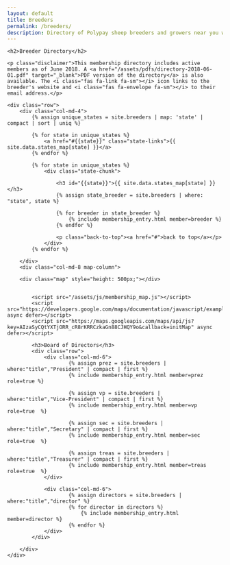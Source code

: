 ```yaml
---
layout: default
title: Breeders
permalink: /breeders/
description: Directory of Polypay sheep breeders and growers near you with information on how to get ahold of them by mail, phone, email, and their websites
---
```


<div class="breeder-directory container">

	<h2>Breeder Directory</h2>

	<p class="disclaimer">This membership directory includes active members as of June 2018. A <a href="/assets/pdfs/directory-2018-06-01.pdf" target="_blank">PDF version of the directory</a> is also available. The <i class="fas fa-link fa-sm"></i> icon links to the breeder's website and <i class="fas fa-envelope fa-sm"></i> to their email address.</p>

	<div class="row">
		<div class="col-md-4">
			{% assign unique_states = site.breeders | map: 'state' | compact | sort | uniq %}

			{% for state in unique_states %}
				<a href="#{{state}}" class="state-links">{{ site.data.states_map[state] }}</a>
			{% endfor %}

			{% for state in unique_states %}
				<div class="state-chunk">

					<h3 id="{{state}}">{{ site.data.states_map[state] }}</h3>
					{% assign state_breeder = site.breeders | where: "state", state %}

					{% for breeder in state_breeder %}
						{% include membership_entry.html member=breeder %}
					{% endfor %}

					<p class="back-to-top"><a href="#">back to top</a></p>
				</div>
			{% endfor %}

		</div>
		<div class="col-md-8 map-column">

  		<div class="map" style="height: 500px;"></div>


			<script src="/assets/js/membership_map.js"></script>
			<script src="https://developers.google.com/maps/documentation/javascript/examples/markerclusterer/markerclusterer.js" async defer></script>
			<script src="https://maps.googleapis.com/maps/api/js?key=AIzaSyCQtYXTjORR_cR8rKRRCzkaGn88CJHQY9o&callback=initMap" async defer></script>

			<h3>Board of Directors</h3>
			<div class="row">
				<div class="col-md-6">
						{% assign prez = site.breeders | where:"title","President" | compact | first %}
						{% include membership_entry.html member=prez role=true %}

						{% assign vp = site.breeders | where:"title","Vice-President" | compact | first %}
						{% include membership_entry.html member=vp role=true  %}

						{% assign sec = site.breeders | where:"title","Secretary" | compact | first %}
						{% include membership_entry.html member=sec role=true  %}

						{% assign treas = site.breeders | where:"title","Treasurer" | compact | first %}
						{% include membership_entry.html member=treas role=true  %}
				</div>

				<div class="col-md-6">
						{% assign directors = site.breeders | where:"title","director" %}
						{% for director in directors %}
							{% include membership_entry.html member=director %}
						{% endfor %}
				</div>
			</div>

		</div>
	</div>
</div>
